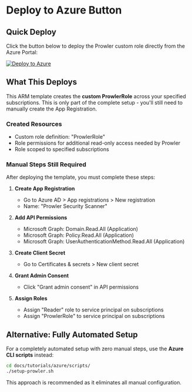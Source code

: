 # Deploy to Azure Button

## Quick Deploy

Click the button below to deploy the Prowler custom role directly from the Azure Portal:

[![Deploy to Azure](https://aka.ms/deploytoazurebutton)](https://portal.azure.com/#create/Microsoft.Template/uri/https%3A%2F%2Fraw.githubusercontent.com%2Fkourosh-forti-hands%2Fprowler%2Fmaster%2Fdocs%2Ftutorials%2Fazure%2Farm%2FmainTemplate.json/createUIDefinitionUri/https%3A%2F%2Fraw.githubusercontent.com%2Fkourosh-forti-hands%2Fprowler%2Fmaster%2Fdocs%2Ftutorials%2Fazure%2Farm%2FcreateUiDefinition.json)

## What This Deploys

This ARM template creates the **custom ProwlerRole** across your specified subscriptions. This is only part of the complete setup - you'll still need to manually create the App Registration.

### Created Resources

- Custom role definition: "ProwlerRole"
- Role permissions for additional read-only access needed by Prowler
- Role scoped to specified subscriptions

### Manual Steps Still Required

After deploying the template, you must complete these steps:

1. **Create App Registration**
   - Go to Azure AD > App registrations > New registration
   - Name: "Prowler Security Scanner"

2. **Add API Permissions**
   - Microsoft Graph: Domain.Read.All (Application)
   - Microsoft Graph: Policy.Read.All (Application)  
   - Microsoft Graph: UserAuthenticationMethod.Read.All (Application)

3. **Create Client Secret**
   - Go to Certificates & secrets > New client secret

4. **Grant Admin Consent**
   - Click "Grant admin consent" in API permissions

5. **Assign Roles**
   - Assign "Reader" role to service principal on subscriptions
   - Assign "ProwlerRole" to service principal on subscriptions

## Alternative: Fully Automated Setup

For a completely automated setup with zero manual steps, use the **Azure CLI scripts** instead:

```bash
cd docs/tutorials/azure/scripts/
./setup-prowler.sh
```

This approach is recommended as it eliminates all manual configuration.